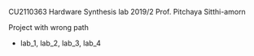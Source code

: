 CU2110363 Hardware Synthesis lab
2019/2
Prof. Pitchaya Sitthi-amorn

Project with wrong path
- lab_1, lab_2, lab_3, lab_4
